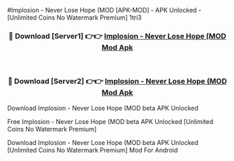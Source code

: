 #Implosion - Never Lose Hope (MOD [APK-MOD] - APK Unlocked - [Unlimited Coins No Watermark Premium] 1tri3



<div align="center">

<h3>🔴 Download [Server1] 👉👉 <a href="https://momento.my/?title=Implosion_-_Never_Lose_Hope_(MOD">Implosion - Never Lose Hope (MOD Mod Apk</a></h3><br>

<h3>🔴 Download [Server2] 👉👉 <a href="https://momento.my/?title=Implosion_-_Never_Lose_Hope_(MOD">Implosion - Never Lose Hope (MOD Mod Apk</a></h3>
</div>



Download Implosion - Never Lose Hope (MOD beta APK Unlocked

Free Implosion - Never Lose Hope (MOD beta APK Unlocked [Unlimited Coins No Watermark Premium]

Download Implosion - Never Lose Hope (MOD beta APK Unlocked [Unlimited Coins No Watermark Premium] Mod For Android
